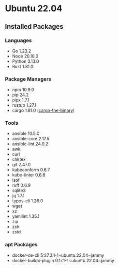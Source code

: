 # Ubuntu 22.04

## Installed Packages

### Languages

- Go 1.23.2
- Node 20.18.0
- Python 3.13.0
- Rust 1.81.0

### Package Managers

- npm 10.9.0
- pip 24.2
- pipx 1.7.1
- rustup 1.27.1
- cargo 1.81.0 ([cargo-the-binary](https://github.com/rust-lang/cargo/blob/master/src/cargo/version.rs))

### Tools

- ansible 10.5.0
- ansible-core 2.17.5
- ansible-lint 24.9.2
- awk
- curl
- chktex
- git 2.47.0
- kubeconform 0.6.7
- kube-linter 0.6.8
- lsof
- ruff 0.6.9
- sqlite3
- jq 1.7.1
- typos-cli 1.26.0
- wget
- xz
- yamllint 1.35.1
- zip
- zsh
- zstd

### apt Packages

- docker-ce-cli 5:27.3.1-1\~ubuntu.22.04\~jammy
- docker-buildx-plugin 0.17.1-1\~ubuntu.22.04\~jammy
